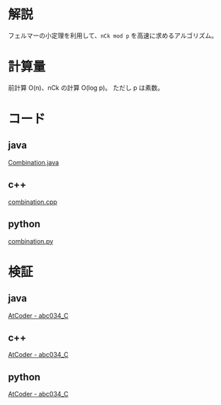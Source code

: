 # 解説

フェルマーの小定理を利用して、`nCk mod p` を高速に求めるアルゴリズム。

# 計算量

前計算 O(n)、nCk の計算 O(log p)。
ただし p は素数。

# コード

## java

[Combination.java](../lib/java/Combination.java)

## c++

[combination.cpp](../lib/cpp/combination.cpp)

## python

[combination.py](../lib/python/combination.py)

# 検証

## java

[AtCoder - abc034_C](https://atcoder.jp/contests/abc034/submissions/6105978)

## c++

[AtCoder - abc034_C](https://abc034.contest.atcoder.jp/submissions/6095811)

## python

[AtCoder - abc034_C](https://atcoder.jp/contests/abc034/submissions/6105635)
